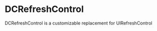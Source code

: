 DCRefreshControl
================

DCRefreshControl is a customizable replacement for UIRefreshControl
